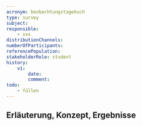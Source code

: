 ```yaml
---
acronym: beobachtungstagebuch
type: survey
subject: 
responsible: 
    - xxx
distributionChannels: 
numberOfParticipants: 
referencePopulation: 
stakeholderRole: student
history:
    v1:
        date: 
        comment: 
todo: 
    - füllen        
---
```


## Erläuterung, Konzept, Ergebnisse
